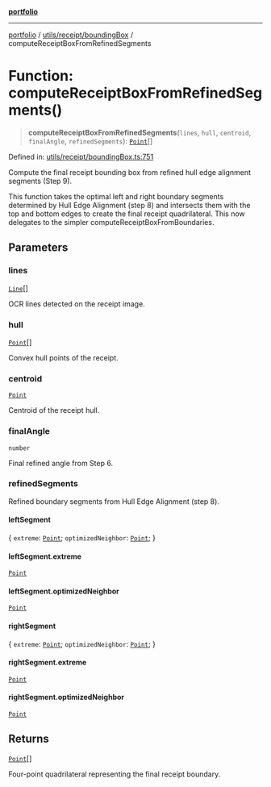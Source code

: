 [**portfolio**](../../../../README.md)

***

[portfolio](../../../../modules.md) / [utils/receipt/boundingBox](../README.md) / computeReceiptBoxFromRefinedSegments

# Function: computeReceiptBoxFromRefinedSegments()

> **computeReceiptBoxFromRefinedSegments**(`lines`, `hull`, `centroid`, `finalAngle`, `refinedSegments`): [`Point`](../../../../types/api/interfaces/Point.md)[]

Defined in: [utils/receipt/boundingBox.ts:751](https://github.com/tnorlund/Portfolio/blob/806d82edf64aeadee3e7d888e66f3ec5df7f73c0/portfolio/utils/receipt/boundingBox.ts#L751)

Compute the final receipt bounding box from refined hull edge alignment segments (Step 9).

This function takes the optimal left and right boundary segments determined by Hull Edge
Alignment (step 8) and intersects them with the top and bottom edges to create the final
receipt quadrilateral. This now delegates to the simpler computeReceiptBoxFromBoundaries.

## Parameters

### lines

[`Line`](../../../../types/api/interfaces/Line.md)[]

OCR lines detected on the receipt image.

### hull

[`Point`](../../../../types/api/interfaces/Point.md)[]

Convex hull points of the receipt.

### centroid

[`Point`](../../../../types/api/interfaces/Point.md)

Centroid of the receipt hull.

### finalAngle

`number`

Final refined angle from Step 6.

### refinedSegments

Refined boundary segments from Hull Edge Alignment (step 8).

#### leftSegment

\{ `extreme`: [`Point`](../../../../types/api/interfaces/Point.md); `optimizedNeighbor`: [`Point`](../../../../types/api/interfaces/Point.md); \}

#### leftSegment.extreme

[`Point`](../../../../types/api/interfaces/Point.md)

#### leftSegment.optimizedNeighbor

[`Point`](../../../../types/api/interfaces/Point.md)

#### rightSegment

\{ `extreme`: [`Point`](../../../../types/api/interfaces/Point.md); `optimizedNeighbor`: [`Point`](../../../../types/api/interfaces/Point.md); \}

#### rightSegment.extreme

[`Point`](../../../../types/api/interfaces/Point.md)

#### rightSegment.optimizedNeighbor

[`Point`](../../../../types/api/interfaces/Point.md)

## Returns

[`Point`](../../../../types/api/interfaces/Point.md)[]

Four-point quadrilateral representing the final receipt boundary.
